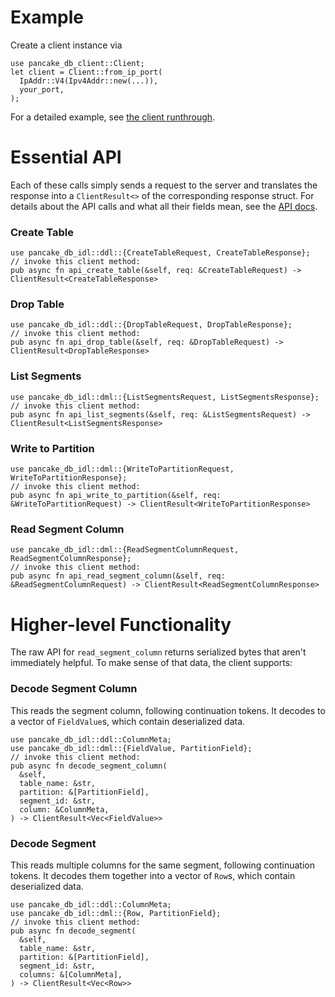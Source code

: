 # Example

Create a client instance via
```
use pancake_db_client::Client;
let client = Client::from_ip_port(
  IpAddr::V4(Ipv4Addr::new(...)),
  your_port,
);
```

For a detailed example, see [the client runthrough](./examples/client-runthrough/src/main.rs).

# Essential API

Each of these calls simply sends a request to the server and
translates the response into a `ClientResult<>` of the corresponding
response struct.
For details about the API calls and what all their fields mean,
see the [API docs](https://github.com/pancake-db/pancake-idl).

### Create Table
```
use pancake_db_idl::ddl::{CreateTableRequest, CreateTableResponse};
// invoke this client method:
pub async fn api_create_table(&self, req: &CreateTableRequest) -> ClientResult<CreateTableResponse>
```

### Drop Table
```
use pancake_db_idl::ddl::{DropTableRequest, DropTableResponse};
// invoke this client method:
pub async fn api_drop_table(&self, req: &DropTableRequest) -> ClientResult<DropTableResponse>
```

### List Segments
```
use pancake_db_idl::dml::{ListSegmentsRequest, ListSegmentsResponse};
// invoke this client method:
pub async fn api_list_segments(&self, req: &ListSegmentsRequest) -> ClientResult<ListSegmentsResponse>
```

### Write to Partition
```
use pancake_db_idl::dml::{WriteToPartitionRequest, WriteToPartitionResponse};
// invoke this client method:
pub async fn api_write_to_partition(&self, req: &WriteToPartitionRequest) -> ClientResult<WriteToPartitionResponse>
```

### Read Segment Column
```
use pancake_db_idl::dml::{ReadSegmentColumnRequest, ReadSegmentColumnResponse};
// invoke this client method:
pub async fn api_read_segment_column(&self, req: &ReadSegmentColumnRequest) -> ClientResult<ReadSegmentColumnResponse>
```

# Higher-level Functionality

The raw API for `read_segment_column` returns serialized bytes that aren't
immediately helpful.
To make sense of that data, the client supports:

### Decode Segment Column

This reads the segment column, following continuation tokens.
It decodes to a vector of `FieldValue`s, which contain deserialized data.

```
use pancake_db_idl::ddl::ColumnMeta;
use pancake_db_idl::dml::{FieldValue, PartitionField};
// invoke this client method:
pub async fn decode_segment_column(
  &self,
  table_name: &str,
  partition: &[PartitionField],
  segment_id: &str,
  column: &ColumnMeta,
) -> ClientResult<Vec<FieldValue>>
```

### Decode Segment

This reads multiple columns for the same segment, following continuation
tokens.
It decodes them together into a vector of `Row`s, which contain
deserialized data.

```
use pancake_db_idl::ddl::ColumnMeta;
use pancake_db_idl::dml::{Row, PartitionField};
// invoke this client method:
pub async fn decode_segment(
  &self,
  table_name: &str,
  partition: &[PartitionField],
  segment_id: &str,
  columns: &[ColumnMeta],
) -> ClientResult<Vec<Row>>
```